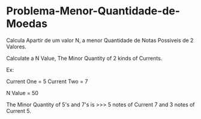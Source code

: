 # Problema-Menor-Quantidade-de-Moedas

Calcula Apartir de um valor N, a menor Quantidade de Notas Possiveis de 2 Valores.

Calculate a N Value, The Minor Quantity of 2 kinds of Currents.

Ex:

Current One = 5
Current Two = 7

N Value = 50

The Minor Quantity of 5's and 7's is >>>  5 notes of Current 7 and 3 notes of Current 5.
